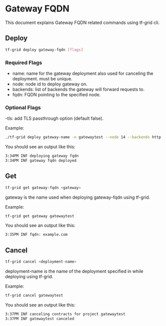 # Gateway FQDN

This document explains Gateway FQDN related commands using tf-grid cli.

## Deploy

```bash
tf-grid deploy gateway-fqdn [flags]
```

### Required Flags

- name: name for the gateway deployment also used for canceling the deployment. must be unique.
- node: node id to deploy gateway on.
- backends: list of backends the gateway will forward requests to.
- fqdn: FQDN pointing to the specified node.

### Optional Flags

-tls: add TLS passthrough option (default false).

Example:

```bash
./tf-grid deploy gateway-name -n gatewaytest --node 14 --backends http://93.184.216.34:80 --fqdn example.com
```

You should see an output like this:

```bash
3:34PM INF deploying gateway fqdn
3:34PM INF gateway fqdn deployed
```

## Get

```bash
tf-grid get gateway-fqdn <gateway>
```

gateway is the name used when deploying gateway-fqdn using tf-grid.

Example:

```bash
tf-grid get gateway gatewaytest
```

You should see an output like this:

```bash
3:35PM INF fqdn: example.com
```

## Cancel

```bash
tf-grid cancel <deployment-name>
```

deployment-name is the name of the deployment specified in while deploying using tf-grid.

Example:

```bash
tf-grid cancel gatewaytest
```

You should see an output like this:

```bash
3:37PM INF canceling contracts for project gatewaytest
3:37PM INF gatewaytest canceled
```
